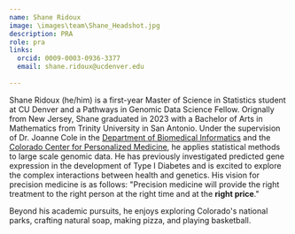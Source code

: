 ```yaml
---
name: Shane Ridoux
image: \images\team\Shane_Headshot.jpg
description: PRA
role: pra
links:
  orcid: 0009-0003-0936-3377
  email: shane.ridoux@ucdenver.edu
  
---
```


Shane Ridoux (he/him) is a first-year Master of Science in Statistics student at CU Denver and a Pathways in Genomic Data Science Fellow. Orignally from New Jersey, Shane graduated in 2023 with a Bachelor of Arts in Mathematics from Trinity University in San Antonio. Under the supervision of Dr. Joanne Cole in the [Department of Biomedical Informatics](https://medschool.cuanschutz.edu/dbmi) and the [Colorado Center for Personalized Medicine](https://medschool.cuanschutz.edu/ccpm), he applies statistical methods to large scale genomic data. He has previously investigated predicted gene expression in the development of Type I Diabetes and is excited to explore the complex interactions between health and genetics. His vision for precision medicine is as follows: "Precision medicine will provide the right treatment to the right person at the right time and at the **right price**."

Beyond his academic pursuits, he enjoys exploring Colorado's national parks, crafting natural soap, making pizza, and playing basketball.
